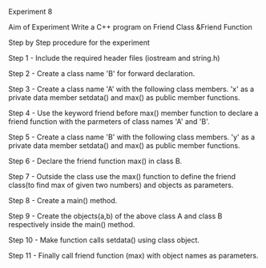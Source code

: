 Experiment 8

Aim of Experiment
Write a C++ program on Friend Class &Friend Function

Step by Step procedure for the experiment

Step 1 - Include the required header files (iostream and string.h)


Step 2 - Create a class name 'B' for forward declaration.


Step 3 - Create a class name 'A' with the following class members. 'x' as a private data member setdata() and max() as public member functions.


Step 4 - Use the keyword friend before max() member function to declare a friend function with the parmeters of class names 'A' and 'B'.


Step 5 - Create a class name 'B' with the following class members. 'y' as a private data member setdata() and max() as public member functions.


Step 6 - Declare the friend function max() in class B.


Step 7 - Outside the class use the max() function to define the friend class(to find max of given two numbers) and objects as parameters.


Step 8 - Create a main() method.


Step 9 - Create the objects(a,b) of the above class A and class B respectively inside the main() method.


Step 10 - Make function calls setdata() using class object.


Step 11 - Finally call friend function (max) with object names as parameters.

